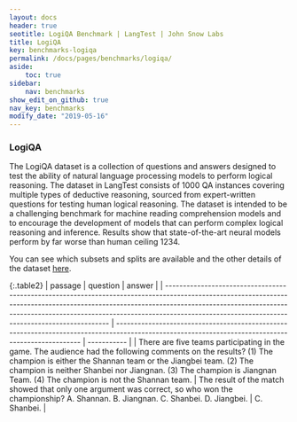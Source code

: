 ```yaml
---
layout: docs
header: true
seotitle: LogiQA Benchmark | LangTest | John Snow Labs
title: LogiQA
key: benchmarks-logiqa
permalink: /docs/pages/benchmarks/logiqa/
aside:
    toc: true
sidebar:
    nav: benchmarks
show_edit_on_github: true
nav_key: benchmarks
modify_date: "2019-05-16"
---
```


### LogiQA
The LogiQA dataset is a collection of questions and answers designed to test the ability of natural language processing models to perform logical reasoning. The dataset in LangTest consists of 1000 QA instances covering multiple types of deductive reasoning, sourced from expert-written questions for testing human logical reasoning. The dataset is intended to be a challenging benchmark for machine reading comprehension models and to encourage the development of models that can perform complex logical reasoning and inference. Results show that state-of-the-art neural models perform by far worse than human ceiling 1234.

You can see which subsets and splits are available and the other details of the dataset [here](docs/pages/docs/data#question-answering).

{:.table2}
| passage                                                                                                                                                                                                                                                                                                  | question                                                                                                                                           | answer      |
| -------------------------------------------------------------------------------------------------------------------------------------------------------------------------------------------------------------------------------------------------------------------------------------------------------- | -------------------------------------------------------------------------------------------------------------------------------------------------- | ----------- |
| There are five teams participating in the game. The audience had the following comments on the results? (1) The champion is either the Shannan team or the Jiangbei team. (2) The champion is neither Shanbei nor Jiangnan. (3) The champion is Jiangnan Team. (4) The champion is not the Shannan team. | The result of the match showed that only one argument was correct, so who won the championship?  A. Shannan. B. Jiangnan. C. Shanbei. D. Jiangbei. | C. Shanbei. |
